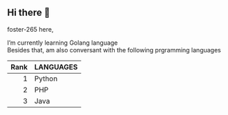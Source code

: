 ## Hi there 👋

foster-265 here,

I’m currently learning Golang language  
Besides that, am also conversant with the following prgramming languages  


| Rank | LANGUAGES     |
|-----:|---------------|
|     1|  Python       |
|     2|  PHP          |
|     3|  Java         |
